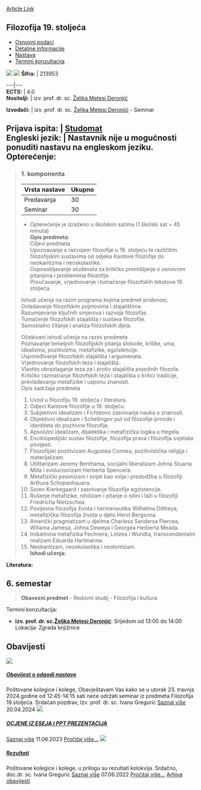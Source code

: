 [Article Link](https://www.fhs.hr/predmet/f1s_a)

## Filozofija 19. stoljeća
  * [Osnovni podaci](https://www.fhs.hr/predmet/f1s_a#v1id-904803_401924_1_0 "Osnovni podaci")
  * [Detaljne informacije](https://www.fhs.hr/predmet/f1s_a#v1id-904803_401924_1_1 "Detaljne informacije")
  * [Nastava](https://www.fhs.hr/predmet/f1s_a#v1id-904803_401924_1_2 "Nastava")
  * [Termini konzultacija](https://www.fhs.hr/predmet/f1s_a#v1id-904803_401924_1_3 "Termini konzultacija")


[![](https://www.fhs.hr/img/flags/gif/hr.gif)](https://www.fhs.hr/predmet/f1s_a) [![](https://www.fhs.hr/img/flags/gif/gb.gif)](https://www.fhs.hr/en/course/1cp)
**Šifra:** |  213953  
  
---|---  
**ECTS:** |  4.0   
**Nositelji:** |  izv. prof. dr. sc. [Željka Metesi Deronjić](https://www.fhs.hr/djelatnik/zeljka.metesi_deronjic)   
  
**Izvođači:** |  izv. prof. dr. sc. [Željka Metesi Deronjić](https://www.fhs.hr/djelatnik/zeljka.metesi_deronjic) - Seminar  
  
**Prijava ispita:** |  [Studomat](http://www.isvu.hr/studomat)  
**Engleski jezik:** |  Nastavnik nije u mogućnosti ponuditi nastavu na engleskom jeziku.   
**Opterećenje:**  
---  
> ### 1. komponenta
> | Vrsta nastave | Ukupno  
> ---|---  
> Predavanja | 30  
> Seminar | 30  
> * Opterećenje je izraženo u školskim satima (1 školski sat = 45 minuta)   
**Opis predmeta:**  
> Ciljevi predmeta  
>  Upoznavanje s razvojem filozofije u 19. stoljeću te različitim filozofijskim sustavima od odjeka Kantove filozofije do neokantizma i neoskolastike.  
>  Osposobljavanje studenata za kritičko promišljanje o osnovnim pitanjima i problemima filozofije.  
>  Proučavanje, vrjednovanje i tumačenje filozofskih tekstova 19. stoljeća.  
>    
>  Ishodi učenja na razini programa kojima predmet pridonosi;   
>  Ovladavanje filozofskim pojmovima i stajalištima.  
>  Razumijevanje ključnih smjerova i razvoja filozofije.  
>  Tumačenje filozofskih stajališta i sustava filozofije.  
>  Samostalno čitanje i analiza filozofskih djela.  
>    
>  Očekivani ishodi učenja na razini predmeta   
>  Poznavanje temeljnih filozofijskih pitanja slobode, kritike, uma, idealizma, pozitivizma, metafizike, egzistencije.  
>  Uspoređivanje filozofskih stajališta i argumenata.  
>  Vrjednovanje filozofskih teza i stajališta.  
>  Vlastito obrazlaganje teza za i protiv stajališta pojedinih filozofa.  
>  Kritičko razmatranje filozofskih teza i stajališta o kritici tradicije, prevladavanju metafizike i usponu znanosti.  
>  Opis sadržaja predmeta  
>    
>  1. Uvod u filozofiju 19. stoljeća i literatura.  
>  2. Odjeci Kantove filozofije u 19. stoljeću.  
>  3. Subjektivni idealizam i Fichteovo zasnivanje nauka o znanosti.  
>  4. Objektivni idealizam i Schellingov put od filozofije prirode i identiteta do pozitivne filozofije.  
>  5. Apsolutni idealizam, dijalektika i metafizička logika u Hegela.  
>  6. Enciklopedijski sustav filozofije, filozofija prava i filozofija svjetske povijesti.  
>  7. Filozofijski pozitivizam Augustea Comtea, pozitivistička religija i materijalizam.  
>  8. Utilitarizam Jeremy Benthama, socijalni liberalizam Johna Stuarta Milla i evolucionizam Herberta Spencera.  
>  9. Metafizički pesimizam i svijet kao volja i predodžba u filozofiji Arthura Schopenhauera.  
>  10. Soren Kierkegaard i zasnivanje filozofije egzistencije.  
>  11. Rušenje metafizike, nihilizam i pitanje o istini i laži u filozofiji Friedricha Nietzschea.  
>  12. Povijesna filozofija života i hermeneutika Wilhelma Diltheya, metafizička filozofija života u djelu Henri Bergsona.  
>  13. Američki pragmatizam u djelima Charlesa Sandersa Piercea, Wiliama Jamesa, Johna Deweya i Georgea Herberta Meada.  
>  14. Induktivna metafizika Fechnera, Lotzea i Wundta, transcendentalni realizam Eduarda Hartmanna.  
>  15. Neokantizam, neoskolastika i neotomizam.  
**Ishodi učenja:**  

  
**Literatura:**  

  
**6. semestar**  
---  
> **Obavezni predmet** - Redovni studij - Filozofija i kultura  
>   
Termini konzultacija: 
  * **izv. prof. dr. sc.[Željka Metesi Deronjić](https://www.fhs.hr/djelatnik/zeljka.metesi_deronjic)**: 
Srijedom od 13:00 do 14:00
Lokacija: Zgrada knjižnice 


## Obavijesti
[ ![](https://www.fhs.hr/_pub/themes_static/hrstud2024/default/img/default_news.jpg) ](https://www.fhs.hr/predmet/f1s_a?@=21mtm#news_120173)
#####  [Obavijest o odgodi nastave](https://www.fhs.hr/predmet/f1s_a?@=21mtm#news_120173)
Poštovane kolegice i kolege, Obavještavam Vas kako se u utorak 23. travnja 2024.godine od 12:45-14:15 sati neće održati seminar iz predmeta Filozofija 19.stoljeća. Srdačan pozdrav, Izv. prof. dr. sc. Ivana Greguric 
[Saznaj više](https://www.fhs.hr/predmet/f1s_a?@=21mtm#news_120173)
20.04.2024
[ ![](https://www.fhs.hr/_pub/themes_static/hrstud2024/default/img/default_news.jpg) ](https://www.fhs.hr/predmet/f1s_a?@=21krr#news_120173)
#####  [OCJENE IZ ESEJA I PPT PREZENTACIJA](https://www.fhs.hr/predmet/f1s_a?@=21krr#news_120173)
[Saznaj više](https://www.fhs.hr/predmet/f1s_a?@=21krr#news_120173)
11.06.2023
[Pročitaj više...](https://www.fhs.hr/predmet/f1s_a?@=21krr#news_120173 "Pročitaj obavijest: OCJENE IZ ESEJA I PPT PREZENTACIJA")
[ ![](https://www.fhs.hr/_pub/themes_static/hrstud2024/default/img/default_news.jpg) ](https://www.fhs.hr/predmet/f1s_a?@=21ijc#news_120173)
#####  [Rezultati](https://www.fhs.hr/predmet/f1s_a?@=21ijc#news_120173)
Poštovane kolegice i kolege, u prilogu su rezultati kolokvija. Srdačno, doc.dr. sc. Ivana Greguric 
[Saznaj više](https://www.fhs.hr/predmet/f1s_a?@=21ijc#news_120173)
07.06.2022
[Pročitaj više...](https://www.fhs.hr/predmet/f1s_a?@=21ijc#news_120173 "Pročitaj obavijest: Rezultati")
[Arhiva obavijesti](https://www.fhs.hr/predmet/f1s_a?@=21cef#news_120173 "Arhiva obavijesti")
